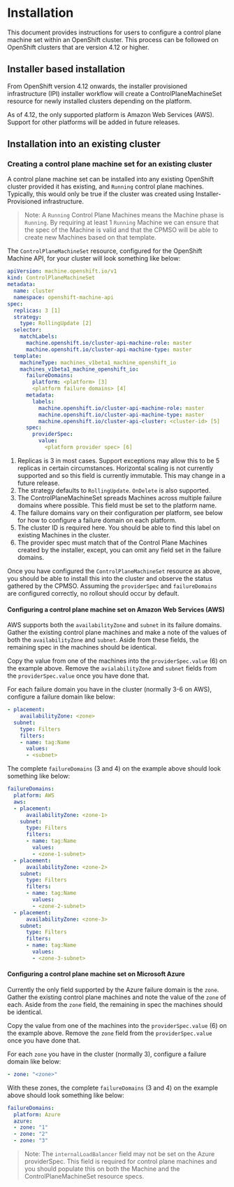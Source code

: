 # Installation

This document provides instructions for users to configure a control plane machine set within an OpenShift cluster.
This process can be followed on OpenShift clusters that are version 4.12 or higher.

## Installer based installation

From OpenShift version 4.12 onwards, the installer provisioned infrastructure (IPI) installer workflow will create a
ControlPlaneMachineSet resource for newly installed clusters depending on the platform.

As of 4.12, the only supported platform is Amazon Web Services (AWS). Support for other platforms will be added in
future releases.

## Installation into an existing cluster

### Creating a control plane machine set for an existing cluster

A control plane machine set can be installed into any existing OpenShift cluster provided it has existing, and `Running`
control plane machines.
Typically, this would only be true if the cluster was created using Installer-Provisioned infrastructure.

> Note: A `Running` Control Plane Machines means the Machine phase is `Running`. By requiring at least 1 `Running`
> Machine we can ensure that the spec of the Machine is valid and that the CPMSO will be able to create new Machines
> based on that template.

The `ControlPlaneMachineSet` resource, configured for the OpenShift Machine API, for your cluster will look something
like below:

```yaml
apiVersion: machine.openshift.io/v1
kind: ControlPlaneMachineSet
metadata:
  name: cluster
  namespace: openshift-machine-api
spec:
  replicas: 3 [1]
  strategy:
    type: RollingUpdate [2]
  selector:
    matchLabels:
      machine.openshift.io/cluster-api-machine-role: master
      machine.openshift.io/cluster-api-machine-type: master
  template:
    machineType: machines_v1beta1_machine_openshift_io
    machines_v1beta1_machine_openshift_io:
      failureDomains:
        platform: <platform> [3]
        <platform failure domains> [4]
      metadata:
        labels:
          machine.openshift.io/cluster-api-machine-role: master
          machine.openshift.io/cluster-api-machine-type: master
          machine.openshift.io/cluster-api-cluster: <cluster-id> [5]
      spec:
        providerSpec:
          value:
            <platform provider spec> [6]
```

1. Replicas is 3 in most cases. Support exceptions may allow this to be 5 replicas in certain circumstances.
Horizontal scaling is not currently supported and so this field is currently immutable.
This may change in a future release.
2. The strategy defaults to `RollingUpdate`. `OnDelete` is also supported.
3. The ControlPlaneMachineSet spreads Machines across multiple failure domains where possible.
This field must be set to the platform name.
4. The failure domains vary on their configuration per platform, see below for how to configure a failure domain on
each platform.
5. The cluster ID is required here. You should be able to find this label on existing Machines in the cluster.
6. The provider spec must match that of the Control Plane Machines created by the installer, except, you can omit any
field set in the failure domains.

Once you have configured the `ControlPlaneMachineSet` resource as above, you should be able to install this into the
cluster and observe the status gathered by the CPMSO. Assuming the `providerSpec` and `failureDomains` are configured
correctly, no rollout should occur by default.

#### Configuring a control plane machine set on Amazon Web Services (AWS)

AWS supports both the `availabilityZone` and `subnet` in its failure domains.
Gather the existing control plane machines and make a note of the values of both the `availabilityZone` and `subnet`.
Aside from these fields, the remaining spec in the machines should be identical.

Copy the value from one of the machines into the `providerSpec.value` (6) on the example above.
Remove the `avialabilityZone` and `subnet` fields from the `providerSpec.value` once you have done that.

For each failure domain you have in the cluster (normally 3-6 on AWS), configure a failure domain like below:
```yaml
- placement:
    availabilityZone: <zone>
  subnet:
    type: Filters
    filters:
    - name: tag:Name
      values:
      - <subnet>
```

The complete `failureDomains` (3 and 4) on the example above should look something like below:
```yaml
failureDomains:
  platform: AWS
  aws:
  - placement:
      availabilityZone: <zone-1>
    subnet:
      type: Filters
      filters:
      - name: tag:Name
        values:
        - <zone-1-subnet>
  - placement:
      availabilityZone: <zone-2>
    subnet:
      type: Filters
      filters:
      - name: tag:Name
        values:
        - <zone-2-subnet>
  - placement:
      availabilityZone: <zone-3>
    subnet:
      type: Filters
      filters:
      - name: tag:Name
        values:
        - <zone-3-subnet>
```

#### Configuring a control plane machine set on Microsoft Azure

Currently the only field supported by the Azure failure domain is the `zone`.
Gather the existing control plane machines and note the value of the `zone` of each.
Aside from the `zone` field, the remaining in spec the machines should be identical.

Copy the value from one of the machines into the `providerSpec.value` (6) on the example above.
Remove the `zone` field from the `providerSpec.value` once you have done that.

For each `zone` you have in the cluster (normally 3), configure a failure domain like below:
```yaml
- zone: "<zone>"
```

With these zones, the complete `failureDomains` (3 and 4) on the example above should look something like below:
```yaml
failureDomains:
  platform: Azure
  azure:
  - zone: "1"
  - zone: "2"
  - zone: "3"
```

> Note: The `internalLoadBalancer` field may not be set on the Azure providerSpec. This field is required for control
plane machines and you should populate this on both the Machine and the ControlPlaneMachineSet resource specs.
